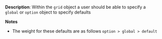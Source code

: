 __Description__: Within the `grid` object a user should be able to specify a `global` or `option` object to specify defaults

__Notes__

- The weight for these defaults are as follows `option > global > default`